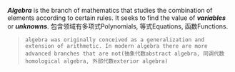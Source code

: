 ***Algebra*** is the branch of mathematics that studies the combination of elements according to certain rules. It seeks to find the value of ***variables*** or ***unknowns***. 包含领域有多项式Polynomials, 等式Equations, 函数Functions.

> ```
> algebra was originally conceived as a generalization and extension of arithmetic. In modern algebra there are more advanced branches that are not(抽象代数abstract algebra, 同调代数homological algebra, 外部代数exterior algebra)
> ```

